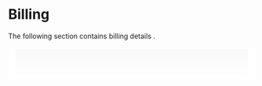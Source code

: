 # Billing
  
The following section contains billing details .  
   
![Cloudockit](../assets/3A826B4C1C7347E0BD31A4C62BC9EDFE.png)   
![]()   
![]()  
![]()   
![]()   
![]()   
![]()   
![]()   
![]()   
![]()   
![]()   
![]()   
![]()   
![]()   
![]()
